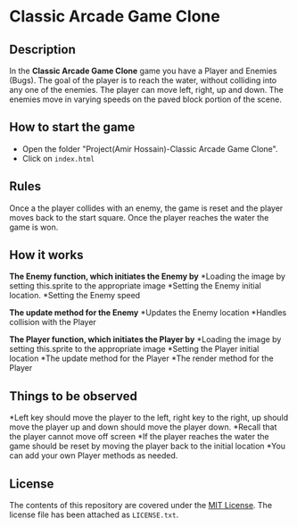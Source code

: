 # Classic Arcade Game Clone

## Description

In the **Classic Arcade Game Clone** game you have a Player and Enemies (Bugs). The goal of the player is to reach the water, without colliding into any one of the enemies. The player can move left, right, up and down. The enemies move in varying speeds on the paved block portion of the scene.

## How to start the game

* Open the folder "Project(Amir Hossain)-Classic Arcade Game Clone".
* Click on `index.html`

## Rules

Once a the player collides with an enemy, the game is reset and the player moves back to the start square. Once the player reaches the water the game is won.


## How it works

**The Enemy function, which initiates the Enemy by**
*Loading the image by setting this.sprite to the appropriate image
*Setting the Enemy initial location.
*Setting the Enemy speed

**The update method for the Enemy**
*Updates the Enemy location
*Handles collision with the Player

**The Player function, which initiates the Player by**
*Loading the image by setting this.sprite to the appropriate image
*Setting the Player initial location
*The update method for the Player
*The render method for the Player

## Things to be observed

*Left key should move the player to the left, right key to the right, up should move the player up and down should move the player down.
*Recall that the player cannot move off screen
*If the player reaches the water the game should be reset by moving the player back to the initial location
*You can add your own Player methods as needed.


## License

The contents of this repository are covered under the [MIT License](https://choosealicense.com/licenses/mit/#). The license file has been attached as `LICENSE.txt`.


